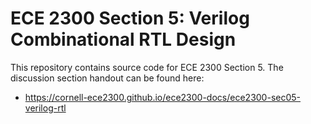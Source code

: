 
# ECE 2300 Section 5: Verilog Combinational RTL Design

This repository contains source code for ECE 2300 Section 5. The discussion section handout can be found here:

 - https://cornell-ece2300.github.io/ece2300-docs/ece2300-sec05-verilog-rtl
